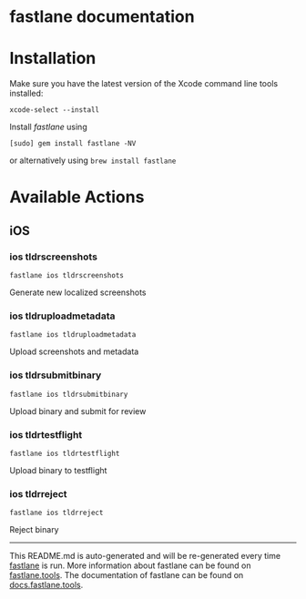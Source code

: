 fastlane documentation
================
# Installation

Make sure you have the latest version of the Xcode command line tools installed:

```
xcode-select --install
```

Install _fastlane_ using
```
[sudo] gem install fastlane -NV
```
or alternatively using `brew install fastlane`

# Available Actions
## iOS
### ios tldrscreenshots
```
fastlane ios tldrscreenshots
```
Generate new localized screenshots
### ios tldruploadmetadata
```
fastlane ios tldruploadmetadata
```
Upload screenshots and metadata
### ios tldrsubmitbinary
```
fastlane ios tldrsubmitbinary
```
Upload binary and submit for review
### ios tldrtestflight
```
fastlane ios tldrtestflight
```
Upload binary to testflight
### ios tldrreject
```
fastlane ios tldrreject
```
Reject binary

----

This README.md is auto-generated and will be re-generated every time [fastlane](https://fastlane.tools) is run.
More information about fastlane can be found on [fastlane.tools](https://fastlane.tools).
The documentation of fastlane can be found on [docs.fastlane.tools](https://docs.fastlane.tools).
